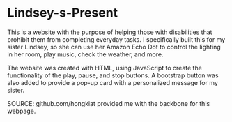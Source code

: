 # Lindsey-s-Present

This is a website with the purpose of helping those with disabilities that prohibit them from completing everyday tasks. I specifically built this for my sister Lindsey, so she can use her Amazon Echo Dot to control the lighting in her room, play music, check the weather, and more. 

The website was created with HTML, using JavaScript to create the functionality of the play, pause, and stop buttons. A bootstrap button was also added to provide a pop-up card with a personalized message for my sister.

SOURCE: github.com/hongkiat provided me with the backbone for this webpage.

